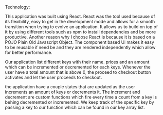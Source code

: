 Technology:

This application was built using React. React was the tool used because of its flexibility, easy to get in the development mode and allows for a smooth transition when trying to evolve an application. It allows us to build on top of it by using different tools such as npm to install dependencies and be more productive. Another reason why I choose React is because it is based on a POJO Plain Old Javascript Object.
The component based UI makes it easy to be reusable if need be and they are rendered independently which allow for better performance.

Our application list different keys with their name. prices and an amount which can be incremented or decremented for each keys.
Whenever the user have a total amount that is above 0, the proceed to checkout button activates and let the user proceeds to checkout.

the application have a couple states that are updated as the user increments an amount of keys or decrements it. The increment and decrement are custom functions which fire every time a count from a key is behing decremented or incremented. We keep track of the specific key by passing a key to our function which can be found in our key array list.
